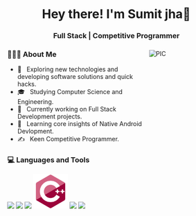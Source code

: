 <h1 align="center">Hey there! I'm Sumit jha👋 </h1>
<h3 align="center"> Full Stack | Competitive Programmer  </h3>
<div>
<img width = "35%" align="right" alt="PIC" height="300px" src="https://media.giphy.com/media/QssGEmpkyEOhBCb7e1/giphy.gif" />
<div align="left"> 
  <h3> 👨🏻‍💻 About Me </h3>

  - 🤔 &nbsp; Exploring new technologies and developing software solutions and quick hacks.
  - 🎓 &nbsp; Studying Computer Science and Engineering.
  - 💼 &nbsp; Currently working on Full Stack Development projects.
  - 🌱 &nbsp; Learning core insights of Native Android Devlopment.
  - ✍️ &nbsp; Keen Competitive Programmer.
</div> 
</div>

<div>
  <h3> 💻 Languages and Tools </h3>
  <p>
  <img src="https://c.tenor.com/mObOMMDy_lQAAAAi/android-google.gif" width="120">
  <img src="https://www.vectorlogo.zone/logos/kotlinlang/kotlinlang-icon.svg"   width="50">
  <img src="https://nexax.in/wp-content/uploads/2020/11/java-1.gif" width="120">
  <img src="https://raw.githubusercontent.com/devicons/devicon/master/icons/cplusplus/cplusplus-original.svg" width="80">
  <img src="https://media.giphy.com/media/Ri2TUcKlaOcaDBxFpY/giphy.gif" width="90">
  <img src="https://media.giphy.com/media/kH1DBkPNyZPOk0BxrM/giphy.gif" width="100">
  <p>
</div> 
